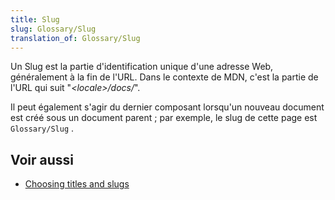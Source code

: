 ```yaml
---
title: Slug
slug: Glossary/Slug
translation_of: Glossary/Slug
---
```


Un Slug est la partie d'identification unique d'une adresse Web, généralement à la fin de l'URL. Dans le contexte de MDN, c'est la partie de l'URL qui suit "_\<locale>/docs/_".

Il peut également s'agir du dernier composant lorsqu'un nouveau document est créé sous un document parent ; par exemple, le slug de cette page est `Glossary/Slug` .

## Voir aussi

- [Choosing titles and slugs](/fr/docs/MDN/Contribute/Guidelines/Writing_style_guide#Choosing_titles_and_slugs)

